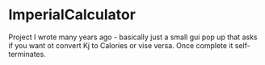 # ImperialCalculator

Project I wrote many years ago - basically just a small gui pop up that asks if you want ot convert Kj to Calories or vise versa.
Once complete it self-terminates.
